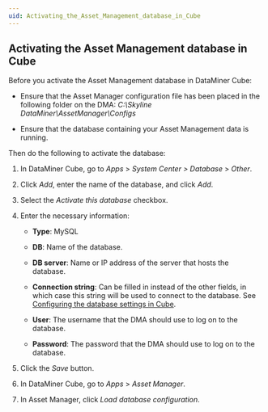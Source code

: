 ```yaml
---
uid: Activating_the_Asset_Management_database_in_Cube
---
```


## Activating the Asset Management database in Cube

Before you activate the Asset Management database in DataMiner Cube:

- Ensure that the Asset Manager configuration file has been placed in the following folder on the DMA: *C:\\Skyline DataMiner\\AssetManager\\Configs*

- Ensure that the database containing your Asset Management data is running.

Then do the following to activate the database:

1. In DataMiner Cube, go to *Apps* > *System Center \>* *Database* > *Other*.

2. Click *Add*, enter the name of the database, and click *Add*.

3. Select the *Activate this database* checkbox.

4. Enter the necessary information:

    - **Type**: MySQL

    - **DB**: Name of the database.

    - **DB server**: Name or IP address of the server that hosts the database.

    - **Connection string**: Can be filled in instead of the other fields, in which case this string will be used to connect to the database. See [Configuring the database settings in Cube](../../part_3/databases/Configuring_the_database_settings_in_Cube.md).

    - **User**: The username that the DMA should use to log on to the database.

    - **Password**: The password that the DMA should use to log on to the database.

5. Click the *Save* button.

6. In DataMiner Cube, go to *Apps* > *Asset Manager*.

7. In Asset Manager, click *Load database configuration*.
